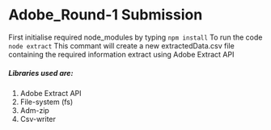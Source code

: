 # Adobe_Round-1 Submission
First initialise required node_modules by typing `npm install`
To run the code `node extract`
This commant will create a new extractedData.csv file containing 
the required information extract using Adobe Extract API

##### Libraries used are: 
1. Adobe Extract API
2. File-system (fs)
3. Adm-zip
4. Csv-writer



